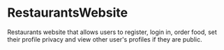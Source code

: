 # RestaurantsWebsite
Restaurants website that allows users to register, login in, order food, set their profile privacy and view other user's profiles if they are public.

